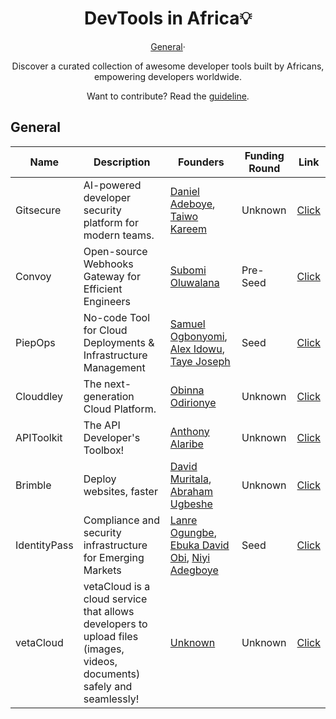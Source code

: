 <h1 align="center">DevTools in Africa💡</h1>

<p align="center">
  <a href="#General">General</a>&#183;
</p>

<div align="center">
  <p>Discover a curated collection of awesome developer tools built by Africans, empowering developers worldwide.</p>
</div>

<p align="center">Want to contribute? Read the <a href="CONTRIBUTING.md">guideline</a>.</p>

<!-- General -->

## General

| Name       | Description                                          | Founders                                                             | Funding Round | Link |
| --------   | ---------------------------------------------------- | -------------------------------------------------------------------- | ------------- | ---- |
| Gitsecure  | AI-powered developer security platform for modern teams. | [Daniel Adeboye](https://www.linkedin.com/in/adeboyedn/), [Taiwo Kareem](https://www.linkedin.com/in/taiwokrm/)   | Unknown | [Click](https://gitsecure.dev) |
| Convoy     | Open-source Webhooks Gateway for Efficient Engineers | [Subomi Oluwalana](https://www.linkedin.com/in/subomi-oluwalana-one) |  Pre-Seed      | [Click](https://getconvoy.io/) |
| PiepOps    | No-code Tool for Cloud Deployments & Infrastructure Management | [Samuel Ogbonyomi](https://twitter.com/The_PixelBender), [Alex Idowu](https://twitter.com/nitrocode), [Taye Joseph](https://twitter.com/TayeOdunfa)                                                   | Seed       | [Click](https://pipeops.io) |
| Clouddley  | The next-generation Cloud Platform. | [Obinna Odirionye](https://twitter.com/odirionyeo) | Unknown | [Click](https://clouddley.com)       |
| APIToolkit | The API Developer's Toolbox!        | [Anthony Alaribe](https://twitter.com/tonialaribe) | Unknown | [Click](https://apitoolkit.io/)      |
| Brimble    | Deploy websites, faster             | [David Muritala](https://www.linkedin.com/posts/muritala-david-ab8019189), [Abraham Ugbeshe](https://klef.dev/)   | Unknown | [Click](https://brimble.io) |
| IdentityPass | Compliance and security infrastructure for Emerging Markets | [Lanre Ogungbe](https://twitter.com/lanreogungbe), [Ebuka David Obi](https://twitter.com/ObiEbukaDavid), [Niyi Adegboye](https://www.linkedin.com/in/adegboyehenry/) | Seed | [Click](https://myidentitypass.com) |
| vetaCloud  | vetaCloud is a cloud service that allows developers to upload files (images, videos, documents) safely and seamlessly! | [Unknown](#) | Unknown | [Click](vetacloud.com) |
